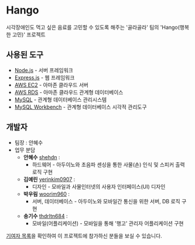 # Hango
시각장애인도 먹고 싶은 음료를 고민할 수 있도록 해주는 '골라골라' 팀의 'Hango(행복한 고민)' 프로젝트

## 사용된 도구

* [Node.js](https://nodejs.org/ko/about/) - 서버 프레임워크
* [Express.js](https://expressjs.com/ko/) - 웹 프레임워크
* [AWS EC2](https://aws.amazon.com/ko/ec2/) - 아마존 클라우드 서버
* [AWS RDS](https://aws.amazon.com/ko/rds/) - 아마존 클라우드 관계형 데이터베이스
* [MySQL](https://www.mysql.com/about/) - 관계형 데이터베이스 관리시스템
* [MySQL Workbench](https://www.mysql.com/products/workbench/) - 관계형 데이터베이스 시각적 관리도구   

## 개발자

- 팀장 : 안혜수
- 업무 분담
  - **안혜수** [shehdn](https://github.com/suehdn) : 
    - 하드웨어 - 아두이노와 초음파 센싱을 통한 사물(손) 인식 및 스피커 출력 로직 구현
  - **김예린** [yerinkim0907](https://github.com/yerinkim0907) : 
    - 디자인 - 모바일과 사물인터넷의 사용자 인터페이스(UI) 디자인
  - **박우림** [woorim960](https://github.com/woorim960) : 
    - 서버, 데이터베이스 - 아두이노와 모바일간 통신을 위한 서버, DB 로직 구현
  - **송기수** [thdrltn684](https://github.com/thdrlcks784) : 
    - 모바일(어플리케이션) - 모바일을 통해 '행고' 관리자 어플리케이션 구현


[기여자 목록](https://github.com/golagola2020/hango-opensource/graphs/contributors)을 확인하여 이 프로젝트에 참가하신 분들을 보실 수 있습니다.
